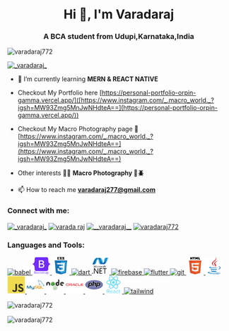 <h1 align="center">Hi 👋, I'm Varadaraj</h1>
<h3 align="center">A BCA student from Udupi,Karnataka,India</h3>

<p align="left"> <img src="https://komarev.com/ghpvc/?username=varadaraj772&label=Profile%20views&color=0e75b6&style=flat" alt="varadaraj772" /> </p>

<p align="left"> <a href="https://twitter.com/_varadaraj_" target="blank"><img src="https://img.shields.io/twitter/follow/_varadaraj_?logo=twitter&style=for-the-badge" alt="_varadaraj_" /></a> </p>

- 🌱 I’m currently learning **MERN & REACT NATIVE**
-  Checkout My Portfolio here [https://personal-portfolio-orpin-gamma.vercel.app/]([https://www.instagram.com/_.macro_world._?igsh=MW93Zmg5MnJwNHdteA==](https://personal-portfolio-orpin-gamma.vercel.app/))

- Checkout My Macro Photography page 📸 [https://www.instagram.com/_.macro_world._?igsh=MW93Zmg5MnJwNHdteA==](https://www.instagram.com/_.macro_world._?igsh=MW93Zmg5MnJwNHdteA==)

- Other interests 😶‍🌫️ **Macro Photography 🐞🪲**

- 📫 How to reach me **varadaraj277@gmail.com**

<h3 align="left">Connect with me:</h3>
<p align="left">
<a href="https://twitter.com/_varadaraj_" target="blank"><img align="center" src="https://raw.githubusercontent.com/rahuldkjain/github-profile-readme-generator/master/src/images/icons/Social/twitter.svg" alt="_varadaraj_" height="30" width="40" /></a>
<a href="https://linkedin.com/in/varada raj" target="blank"><img align="center" src="https://raw.githubusercontent.com/rahuldkjain/github-profile-readme-generator/master/src/images/icons/Social/linked-in-alt.svg" alt="varada raj" height="30" width="40" /></a>
<a href="https://instagram.com/__varadaraj__" target="blank"><img align="center" src="https://raw.githubusercontent.com/rahuldkjain/github-profile-readme-generator/master/src/images/icons/Social/instagram.svg" alt="__varadaraj__" height="30" width="40" /></a>
<a href="https://www.leetcode.com/varadaraj772" target="blank"><img align="center" src="https://raw.githubusercontent.com/rahuldkjain/github-profile-readme-generator/master/src/images/icons/Social/leet-code.svg" alt="varadaraj772" height="30" width="40" /></a>
</p>

<h3 align="left">Languages and Tools:</h3>
<p align="left"> <a href="https://babeljs.io/" target="_blank" rel="noreferrer"> <img src="https://www.vectorlogo.zone/logos/babeljs/babeljs-icon.svg" alt="babel" width="40" height="40"/> </a> <a href="https://getbootstrap.com" target="_blank" rel="noreferrer"> <img src="https://raw.githubusercontent.com/devicons/devicon/master/icons/bootstrap/bootstrap-plain-wordmark.svg" alt="bootstrap" width="40" height="40"/> </a> <a href="https://www.w3schools.com/css/" target="_blank" rel="noreferrer"> <img src="https://raw.githubusercontent.com/devicons/devicon/master/icons/css3/css3-original-wordmark.svg" alt="css3" width="40" height="40"/> </a> <a href="https://dart.dev" target="_blank" rel="noreferrer"> <img src="https://www.vectorlogo.zone/logos/dartlang/dartlang-icon.svg" alt="dart" width="40" height="40"/> </a> <a href="https://dotnet.microsoft.com/" target="_blank" rel="noreferrer"> <img src="https://raw.githubusercontent.com/devicons/devicon/master/icons/dot-net/dot-net-original-wordmark.svg" alt="dotnet" width="40" height="40"/> </a> <a href="https://firebase.google.com/" target="_blank" rel="noreferrer"> <img src="https://www.vectorlogo.zone/logos/firebase/firebase-icon.svg" alt="firebase" width="40" height="40"/> </a> <a href="https://flutter.dev" target="_blank" rel="noreferrer"> <img src="https://www.vectorlogo.zone/logos/flutterio/flutterio-icon.svg" alt="flutter" width="40" height="40"/> </a> <a href="https://git-scm.com/" target="_blank" rel="noreferrer"> <img src="https://www.vectorlogo.zone/logos/git-scm/git-scm-icon.svg" alt="git" width="40" height="40"/> </a> <a href="https://www.w3.org/html/" target="_blank" rel="noreferrer"> <img src="https://raw.githubusercontent.com/devicons/devicon/master/icons/html5/html5-original-wordmark.svg" alt="html5" width="40" height="40"/> </a> <a href="https://www.java.com" target="_blank" rel="noreferrer"> <img src="https://raw.githubusercontent.com/devicons/devicon/master/icons/java/java-original.svg" alt="java" width="40" height="40"/> </a> <a href="https://developer.mozilla.org/en-US/docs/Web/JavaScript" target="_blank" rel="noreferrer"> <img src="https://raw.githubusercontent.com/devicons/devicon/master/icons/javascript/javascript-original.svg" alt="javascript" width="40" height="40"/> </a> <a href="https://www.mysql.com/" target="_blank" rel="noreferrer"> <img src="https://raw.githubusercontent.com/devicons/devicon/master/icons/mysql/mysql-original-wordmark.svg" alt="mysql" width="40" height="40"/> </a> <a href="https://nodejs.org" target="_blank" rel="noreferrer"> <img src="https://raw.githubusercontent.com/devicons/devicon/master/icons/nodejs/nodejs-original-wordmark.svg" alt="nodejs" width="40" height="40"/> </a> <a href="https://www.oracle.com/" target="_blank" rel="noreferrer"> <img src="https://raw.githubusercontent.com/devicons/devicon/master/icons/oracle/oracle-original.svg" alt="oracle" width="40" height="40"/> </a> <a href="https://www.php.net" target="_blank" rel="noreferrer"> <img src="https://raw.githubusercontent.com/devicons/devicon/master/icons/php/php-original.svg" alt="php" width="40" height="40"/> </a> <a href="https://reactjs.org/" target="_blank" rel="noreferrer"> <img src="https://raw.githubusercontent.com/devicons/devicon/master/icons/react/react-original-wordmark.svg" alt="react" width="40" height="40"/> </a> <a href="https://tailwindcss.com/" target="_blank" rel="noreferrer"> <img src="https://www.vectorlogo.zone/logos/tailwindcss/tailwindcss-icon.svg" alt="tailwind" width="40" height="40"/> </a> </p>

<p><img align="center" src="https://github-readme-stats.vercel.app/api/top-langs?username=varadaraj772&show_icons=true&locale=en&layout=compact" alt="varadaraj772" /></p>

<p><img align="center" src="https://github-readme-streak-stats.herokuapp.com/?user=varadaraj772&" alt="varadaraj772" /></p>
